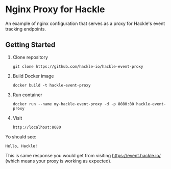 # Nginx Proxy for Hackle
An example of nginx configuration that serves as a proxy for Hackle's event tracking endpoints.

## Getting Started

1. Clone repository

   `git clone https://github.com/hackle-io/hackle-event-proxy`

2. Build Docker image

   `docker build -t hackle-event-proxy`

3. Run container

    `docker run --name my-hackle-event-proxy -d -p 8080:80 hackle-event-proxy`

4. Visit 

    `http://localhost:8080`

Yo should see:
```
Hello, Hackle!
```
This is same response you would get from visiting https://event.hackle.io/ (which means your proxy is working as expected).

